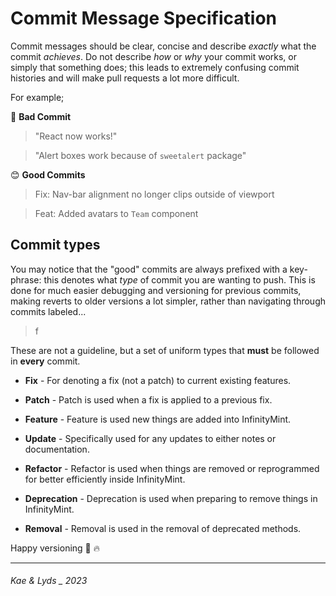 <!-- ---
title: Commit Message Specification
date: 2023-02-20
author: Kae
--- -->

# Commit Message Specification

Commit messages should be clear, concise and describe _exactly_ what the commit _achieves_.
Do not describe _how_ or _why_ your commit works, or simply that something does; this leads to extremely confusing commit histories and will make pull requests a lot more difficult.

For example;

📛 **Bad Commit**

> "React now works!"

> "Alert boxes work because of `sweetalert` package"

😊 **Good Commits**

> Fix: Nav-bar alignment no longer clips outside of viewport

> Feat: Added avatars to `Team` component

## Commit types

You may notice that the "good" commits are always prefixed with a key-phrase: this denotes what _type_ of commit you are wanting to push. This is done for much easier debugging and versioning for previous commits, making reverts to older versions a lot simpler, rather than navigating through commits labeled...

> f

These are not a guideline, but a set of uniform types that **must** be followed in **every** commit.

- **Fix** - For denoting a fix (not a patch) to current existing features.

- **Patch** - Patch is used when a fix is applied to a previous fix.

- **Feature** - Feature is used new things are added into InfinityMint.

- **Update** - Specifically used for any updates to either notes or documentation.

- **Refactor** - Refactor is used when things are removed or reprogrammed for better efficiently inside InfinityMint.

- **Deprecation** - Deprecation is used when preparing to remove things in InfinityMint.

- **Removal** - Removal is used in the removal of deprecated methods.

Happy versioning 💯 🔥

---

###### Kae & Lyds \_ 2023
